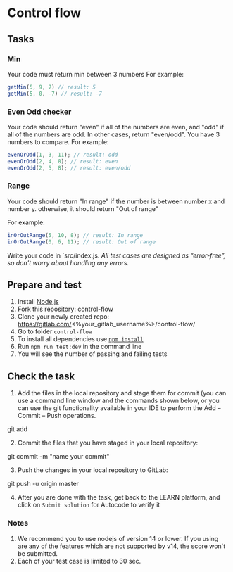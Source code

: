 # Control flow 

## Tasks

### Min
Your code must return min between 3 numbers
For example:
```js
getMin(5, 9, 7) // result: 5
getMin(5, 0, -7) // result: -7
```

### Even Odd checker
Your code should return "even" if all of the numbers are even, and "odd" if all of the numbers are odd. In other cases, return "even/odd". You have 3 numbers to compare.
For example:
```js
evenOrOdd(1, 3, 11); // result: odd
evenOrOdd(2, 4, 8); // result: even
evenOrOdd(2, 5, 8); // result: even/odd
```

### Range
Your code should return "In range" if the number is between number x and number y. otherwise, it should return "Out of range"

For example:
```js
inOrOutRange(5, 10, 8); // result: In range
inOrOutRange(0, 6, 11); // result: Out of range
```

Write your code in `src/index.js.
*All test cases are designed as “error-free”, so don't worry about handling any errors.*

## Prepare and test
1. Install [Node.js](https://nodejs.org/en/download/)   
2. Fork this repository: control-flow
3. Clone your newly created repo: https://gitlab.com/<%your_gitlab_username%>/control-flow/  
4. Go to folder `control-flow`  
5. To install all dependencies use [`npm install`](https://docs.npmjs.com/cli/install)  
6. Run `npm run test:dev` in the command line    
7. You will see the number of passing and failing tests

## Check the task

1. Add the files in the local repository and stage them for commit (you can use a command line window and the commands shown below, or you can use the git functionality available in your IDE to perform the Add – Commit – Push operations.

git add

2. Commit the files that you have staged in your local repository:

git commit -m "name your commit"

3. Push the changes in your local repository to GitLab:

git push -u origin master

4. After you are done with the task, get back to the LEARN platform, and click on `Submit solution` for Autocode to verify it


### Notes
1. We recommend you to use nodejs of version 14 or lower. If you using are any of the features which are not supported by v14, the score won't be submitted.
2. Each of your test case is limited to 30 sec.
